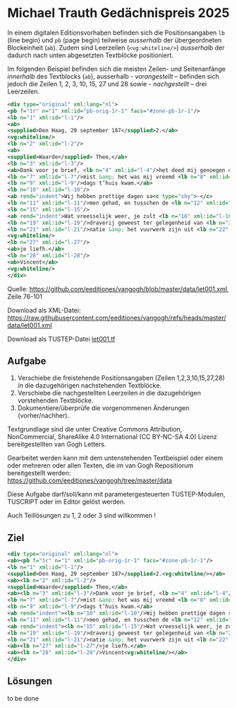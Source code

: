 # Michael Trauth Gedächnispreis 2025

In einem digitalen Editionsvorhaben befinden sich die Positionsangaben `lb` (line begin) und `pb` (page begin) teilweise *ausserhalb* der übergeordneten Blockeinheit (`ab`). 
Zudem sind Leerzeilen (`<vg:whiteline/>`) *ausserhalb* der dadurch nach unten abgesetzten Textblöcke positioniert.

Im folgenden Beispiel befinden sich die meisten Zeilen- und Seitenanfänge *innerhalb* des Textblocks (`ab`), ausserhalb - *vorangestellt* – befinden sich jedoch die Zeilen 1, 2, 3, 10, 15, 27 und 28 sowie - *nachgestellt* – drei Leerzeilen. 

```xml
<div type="original" xml:lang="nl">
<pb f="1r" n="1" xml:id="pb-orig-1r-1" facs="#zone-pb-1r-1"/>
<lb n="1" xml:id="l-1"/>
<ab>
<supplied>Den Haag, 29 september 187</supplied>2.</ab>
<vg:whiteline/>
<lb n="2" xml:id="l-2"/>
<ab>
<supplied>Waarde</supplied> Theo,</ab>
<lb n="3" xml:id="l-3"/>
<ab>Dank voor je brief, <lb n="4" xml:id="l-4"/>het deed mij genoegen dat je <lb n="5" xml:id="l-5"/>weer goed aangekomen zijt. <lb n="6" xml:id="l-6"/>Ik heb je de eerste dagen ge<c type="shy">-</c>
<lb n="7" xml:id="l-7"/>mist &amp; het was mij vreemd <lb n="8" xml:id="l-8"/>je niet te vinden als ik s’mid<c type="shy">-</c>
<lb n="9" xml:id="l-9"/>dags t’huis kwam.</ab>
<lb n="10" xml:id="l-10"/>
<ab rend="indent">Wij hebben prettige dagen sa<c type="shy">-</c>
<lb n="11" xml:id="l-11"/>men gehad, en tusschen de <lb n="12" xml:id="l-12"/>droppeltjes door<anchor n="a" xml:id="note-o-a"/> toch nog al <lb n="13" xml:id="l-13"/>eens gewandeld &amp; het een en <lb n="14" xml:id="l-14"/>ander gezien.</ab>
<lb n="15" xml:id="l-15"/>
<ab rend="indent">Wat vreesselijk weer, je zult <lb n="16" xml:id="l-16"/>het wel <hi rend="ital">benauwd</hi> hebben <lb n="17" xml:id="l-17"/>op je wandelingen naar <lb n="18" xml:id="l-18"/>Ois<supplied>ter</supplied>wijk.<anchor n="1" xml:id="note-o-1"/> Gisteren is het hard<c type="shy">-</c>
<lb n="19" xml:id="l-19"/>draverij geweest ter gelegenheid van <lb n="20" xml:id="l-20"/>de tentoonstelling,<anchor n="2" xml:id="note-o-2"/> maar de illumi<c type="shy">-</c>
<lb n="21" xml:id="l-21"/>natie &amp; het vuurwerk zijn uit <lb n="22" xml:id="l-22"/>gesteld, om het slechte weer,<anchor n="3" xml:id="note-o-3"/> het <lb n="23" xml:id="l-23"/>is dus maar goed dat je niet <lb n="24" xml:id="l-24"/>gebleven zijt om die te zien. Groeten <lb n="25" xml:id="l-25"/>van de familie Haanebeek<anchor n="4" xml:id="note-o-4"/> &amp; Roos.<anchor n="5" xml:id="note-o-5"/> <lb n="26" xml:id="l-26"/>Steeds</ab>
<vg:whiteline/>
<lb n="27" xml:id="l-27"/>
<ab>je liefh.</ab>
<lb n="28" xml:id="l-28"/>
<ab>Vincent</ab>
<vg:whiteline/>
</div>
```
Quelle: https://github.com/eeditiones/vangogh/blob/master/data/let001.xml, Zeile 76-101

Download als XML-Datei: https://raw.githubusercontent.com/eeditiones/vangogh/refs/heads/master/data/let001.xml 

Download als TUSTEP-Datei [let001.tf](https://github.com/ITUG/mtr_preisaufgabe_2025/blob/main/let001.tf)

## Aufgabe 
1. Verschiebe die freistehende Positionsangaben (Zeilen 1,2,3,10,15,27,28) *in* die dazugehörigen nachstehenden Textblöcke.
2. Verschiebe die nachgestellten Leerzeilen *in* die dazugehörigen vorstehenden Textblöcke.
3. Dokumentiere/überprüfe die vorgenommenen Änderungen (vorher/nachher).

Textgrundlage sind die unter Creative Commons Attribution, NonCommercial, ShareAlike 4.0 International (CC BY-NC-SA 4.0) Lizenz bereitgestellten van Gogh Letters. 

Gearbeitet werden kann mit dem untenstehenden Textbeispiel oder einem oder mehreren oder allen Texten, die im van Gogh Repositiorum bereitgestellt werden: https://github.com/eeditiones/vangogh/tree/master/data

Diese Aufgabe darf/soll/kann mit parametergesteuerten TUSTEP-Modulen, TUSCRIPT oder im Editor gelöst werden. 

Auch Teillösungen zu 1, 2 oder 3 sind willkommen !

## Ziel
```xml
<div type="original" xml:lang="nl">
<ab><pb f="1r" n="1" xml:id="pb-orig-1r-1" facs="#zone-pb-1r-1"/>
<lb n="1" xml:id="l-1"/>
<supplied>Den Haag, 29 september 187</supplied>2.<vg:whiteline/></ab>
<ab><lb n="2" xml:id="l-2"/>
<supplied>Waarde</supplied> Theo,</ab>
<ab><lb n="3" xml:id="l-3"/>Dank voor je brief, <lb n="4" xml:id="l-4"/>het deed mij genoegen dat je <lb n="5" xml:id="l-5"/>weer goed aangekomen zijt. <lb n="6" xml:id="l-6"/>Ik heb je de eerste dagen ge<c type="shy">-</c>
<lb n="7" xml:id="l-7"/>mist &amp; het was mij vreemd <lb n="8" xml:id="l-8"/>je niet te vinden als ik s’mid<c type="shy">-</c>
<lb n="9" xml:id="l-9"/>dags t’huis kwam.</ab>
<ab rend="indent"><lb n="10" xml:id="l-10"/>Wij hebben prettige dagen sa<c type="shy">-</c>
<lb n="11" xml:id="l-11"/>men gehad, en tusschen de <lb n="12" xml:id="l-12"/>droppeltjes door<anchor n="a" xml:id="note-o-a"/> toch nog al <lb n="13" xml:id="l-13"/>eens gewandeld &amp; het een en <lb n="14" xml:id="l-14"/>ander gezien.</ab>
<ab rend="indent"><lb n="15" xml:id="l-15"/>Wat vreesselijk weer, je zult <lb n="16" xml:id="l-16"/>het wel <hi rend="ital">benauwd</hi> hebben <lb n="17" xml:id="l-17"/>op je wandelingen naar <lb n="18" xml:id="l-18"/>Ois<supplied>ter</supplied>wijk.<anchor n="1" xml:id="note-o-1"/> Gisteren is het hard<c type="shy">-</c>
<lb n="19" xml:id="l-19"/>draverij geweest ter gelegenheid van <lb n="20" xml:id="l-20"/>de tentoonstelling,<anchor n="2" xml:id="note-o-2"/> maar de illumi<c type="shy">-</c>
<lb n="21" xml:id="l-21"/>natie &amp; het vuurwerk zijn uit <lb n="22" xml:id="l-22"/>gesteld, om het slechte weer,<anchor n="3" xml:id="note-o-3"/> het <lb n="23" xml:id="l-23"/>is dus maar goed dat je niet <lb n="24" xml:id="l-24"/>gebleven zijt om die te zien. Groeten <lb n="25" xml:id="l-25"/>van de familie Haanebeek<anchor n="4" xml:id="note-o-4"/> &amp; Roos.<anchor n="5" xml:id="note-o-5"/> <lb n="26" xml:id="l-26"/>Steeds<vg:whiteline/></ab>
<ab><lb n="27" xml:id="l-27"/>je liefh.</ab>
<ab><lb n="28" xml:id="l-28"/>Vincent<vg:whiteline/></ab>
</div>
```

## Lösungen
to be done 

